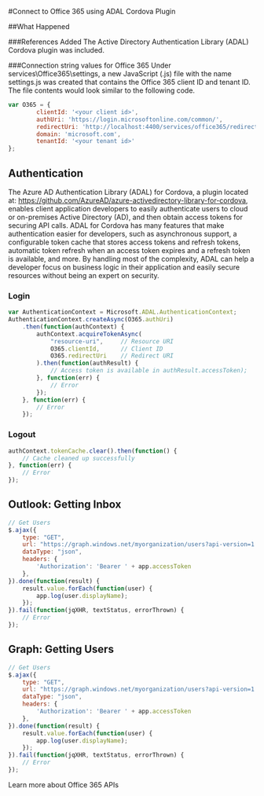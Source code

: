 <properties
   pageTitle="Connect to Office 365 using ADAL Cordova Plugin | Cordova"
   description="Connect to Office 365 using ADAL Cordova Plugin"
   services="na"
   documentationCenter=""
   authors="sureshja"
   tags=""/>
<tags
   ms.service="na"
   ms.devlang="javascript"
   ms.topic="article"
   ms.tgt_pltfrm="mobile-multiple"
   ms.workload="na"
   ms.date="01/26/2016"
   ms.author="sureshja"/>
   
#Connect to Office 365 using ADAL Cordova Plugin

##What Happened

###References Added
The Active Directory Authentication Library (ADAL) Cordova plugin was included.

###Connection string values for Office 365
Under services\Office365\settings, a new JavaScript (.js) file with the name 
settings.js was created that contains the Office 365 client ID and tenant ID. 
The file contents would look similar to the following code.

```javascript
var O365 = {
        clientId: '<your client id>',
        authUri: 'https://login.microsoftonline.com/common/',
        redirectUri: 'http://localhost:4400/services/office365/redirectTarget.html',
        domain: 'microsoft.com',
        tenantId: '<your tenant id>'
};
```

## Authentication
The Azure AD Authentication Library (ADAL) for Cordova, a plugin located at:
https://github.com/AzureAD/azure-activedirectory-library-for-cordova, enables client 
application developers to easily authenticate users to cloud or on-premises Active 
Directory (AD), and then obtain access tokens for securing API calls. ADAL for Cordova 
has many features that make authentication easier for developers, such as asynchronous 
support, a configurable token cache that stores access tokens and refresh tokens, automatic 
token refresh when an access token expires and a refresh token is available, and more. 
By handling most of the complexity, ADAL can help a developer focus on business logic 
in their application and easily secure resources without being an expert on security.

### Login

```javascript
var AuthenticationContext = Microsoft.ADAL.AuthenticationContext;
AuthenticationContext.createAsync(O365.authUri)
    .then(function(authContext) {
        authContext.acquireTokenAsync(
            "resource-uri",     // Resource URI
            O365.clientId,      // Client ID
            O365.redirectUri    // Redirect URI
        ).then(function(authResult) {
            // Access token is available in authResult.accessToken);
        }, function(err) {
            // Error
        });
    }, function(err) {
        // Error
    });
```

### Logout

```javascript
authContext.tokenCache.clear().then(function() {
    // Cache cleaned up successfully
}, function(err) {
    // Error
});
```
## Outlook: Getting Inbox

```javascript
// Get Users
$.ajax({
    type: "GET",
    url: "https://graph.windows.net/myorganization/users?api-version=1.5",
    dataType: "json",
    headers: {
        'Authorization': 'Bearer ' + app.accessToken
    },
}).done(function(result) {
    result.value.forEach(function(user) {
        app.log(user.displayName);
    });
}).fail(function(jqXHR, textStatus, errorThrown) {
    // Error
});
```

## Graph: Getting Users
```javascript
// Get Users
$.ajax({
    type: "GET",
    url: "https://graph.windows.net/myorganization/users?api-version=1.5",
    dataType: "json",
    headers: {
        'Authorization': 'Bearer ' + app.accessToken
    },
}).done(function(result) {
    result.value.forEach(function(user) {
        app.log(user.displayName);
    });
}).fail(function(jqXHR, textStatus, errorThrown) {
    // Error
});
```

Learn more about Office 365 APIs